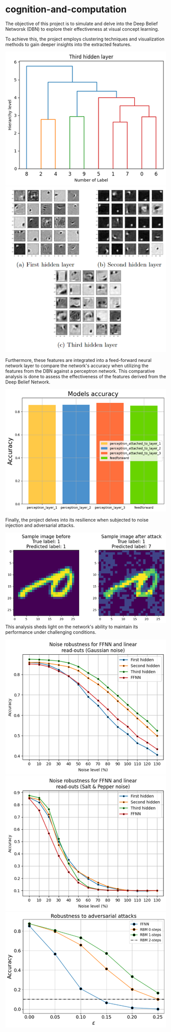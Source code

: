 # cognition-and-computation

The objective of this project is to simulate and delve into the Deep Belief Networsk (DBN) to explore their effectiveness at visual concept learning.

To achieve this, the project employs clustering techniques and visualization methods to gain deeper insights into the extracted features.

![Clustering of 3rd Layer](images/clustering_3rd_layer.png)
![Hidden Neurons Receptive Fields](images/Hidden_Neurons_Receptive_Fields.png)

Furthermore, these features are integrated into a feed-forward neural network layer to compare the network's accuracy when utilizing the features from the DBN against a perceptron network. This comparative analysis is done to assess the effectiveness of the features derived from the Deep Belief Network.

![Model Accuracy](images/model_accuracy.png)

Finally, the project delves into its resilience when subjected to noise injection and adversarial attacks.

![Adversarial Attack Sample](images/adversarial_attack_sample.png)
This analysis sheds light on the network's ability to maintain its performance under challenging conditions.

![Noise Robustness with Gaussian Noise](images/noise_robustness_gaussian_noisepng.png)
![Noise Robustness with Salt and Pepper Noise](images/noise_robustness_salt_and_pepper.png)
![Robustness to Adversarial Attacks](images/robustness_to_adversarial_attacks.png)

